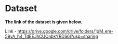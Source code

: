 # Dataset 

**The link of the dataset is given below.** 

Link - https://drive.google.com/drive/folders/1pM_em-59vA_h4_TdEEJhCUOnbkYRDS6I?usp=sharing
